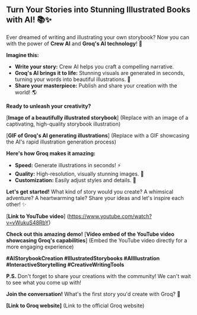 ## **Turn Your Stories into Stunning Illustrated Books with AI! 📚✨**

Ever dreamed of writing and illustrating your own storybook? Now you can with the power of **Crew AI** and **Groq's AI technology**! 🤯

**Imagine this:**

* **Write your story:** Crew AI helps you craft a compelling narrative.
* **Groq's AI brings it to life:** Stunning visuals are generated in seconds, turning your words into beautiful illustrations. 🎨
* **Share your masterpiece:** Publish and share your creation with the world! 🌎

**Ready to unleash your creativity?** 

[**Image of a beautifully illustrated storybook**]  (Replace with an image of a captivating, high-quality storybook illustration)

[**GIF of Groq's AI generating illustrations**] (Replace with a GIF showcasing the AI's rapid illustration generation process)

**Here's how Groq makes it amazing:**

* **Speed:** Generate illustrations in seconds! ⚡️
* **Quality:** High-resolution, visually stunning images. 🤩
* **Customization:** Easily adjust styles and details. 🎨

**Let's get started!**  What kind of story would you create? A whimsical adventure? A heartwarming tale? Share your ideas and let's inspire each other! ✨

[**Link to YouTube video**] (https://www.youtube.com/watch?v=vWukuS48RbY)

**Check out this amazing demo!**  [**Video embed of the YouTube video showcasing Groq's capabilities**] (Embed the YouTube video directly for a more engaging experience)

**#AIStorybookCreation #IllustratedStorybooks #AIIllustration #InteractiveStorytelling #CreativeWritingTools**

**P.S.** Don't forget to share your creations with the community! We can't wait to see what you come up with!

**Join the conversation!** What's the first story you'd create with Groq? 💬 

**[Link to Groq website]** (Link to the official Groq website)